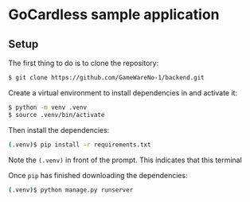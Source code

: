 # GoCardless sample application

## Setup

The first thing to do is to clone the repository:

```sh
$ git clone https://github.com/GameWareNo-1/backend.git
```

Create a virtual environment to install dependencies in and activate it:

```sh
$ python -m venv .venv
$ source .venv/bin/activate
```

Then install the dependencies:

```sh
(.venv)$ pip install -r requirements.txt
```
Note the `(.venv)` in front of the prompt. This indicates that this terminal

Once `pip` has finished downloading the dependencies:
```sh
(.venv)$ python manage.py runserver
```